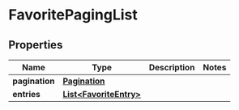 

# FavoritePagingList

## Properties

Name | Type | Description | Notes
------------ | ------------- | ------------- | -------------
**pagination** | [**Pagination**](Pagination.md) |  | 
**entries** | [**List&lt;FavoriteEntry&gt;**](FavoriteEntry.md) |  | 



